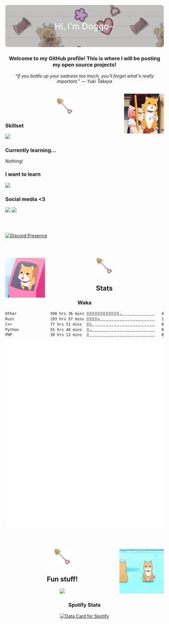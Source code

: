 <p align="center">
    <img src="https://raw.githubusercontent.com/TaromaruYuki/TaromaruYuki/main/github-header.png" />
</p>

<h3 align="center">Welcome to my GitHub profile! This is where I will be posting my open source projects!</h3>
<p align="center"><i>“If you bottle up your sadness too much, you'll forget what's really important.” — Yuki Takeya</i></p><br>

<img align="right" width="25%" src="https://raw.githubusercontent.com/TaromaruYuki/TaromaruYuki/main/taro_hi.gif" />

<p width="100%" align='center'>
    <img width="10%" src="https://raw.githubusercontent.com/TaromaruYuki/TaromaruYuki/main/shovel-kun.png">
</p>

<h3>Skillset</h3>
<img src="https://skillicons.dev/icons?i=py,cpp,cs,js,nodejs,react,php,html,symfony,godot,cmake,bootstrap,blender,mysql,rust&perline=7" />

<h3>Currently learning...</h3>
<!-- <img src="https://skillicons.dev/icons?i=" /> -->
Nothing!

<h3>I want to learn</h3>
<img src="https://skillicons.dev/icons?i=ruby,deno,java,haskell,wasm" />

<h3>Social media <3</h3>
<a href="https://twitter.com/TaromaruYuki"><img src="https://skillicons.dev/icons?i=twitter" /></a>
<a href="https://discord.gg/qFtz2gS"><img src="https://skillicons.dev/icons?i=discord" /></a>

<br><br>

<a href="https://discord.com/users/323470201016549378"><img src="https://lanyard.cnrad.dev/api/323470201016549378" alt="Discord Presence"/></a>

<br><br>

<img align="left" width="25%" src="https://raw.githubusercontent.com/TaromaruYuki/TaromaruYuki/main/taro_pant.gif" />

<p width="100%" align='center'>
    <img width="10%" src="https://raw.githubusercontent.com/TaromaruYuki/TaromaruYuki/main/shovel-kun.png">
</p>

<h2 align="center">Stats</h2>

<h3 align="center">Waka</h3>
<!--START_SECTION:waka-->

```txt
Other               508 hrs 36 mins ⣿⣿⣿⣿⣿⣿⣿⣿⣿⣿⣿⣿⣤⣀⣀⣀⣀⣀⣀⣀⣀⣀⣀⣀⣀   49.30 %
Rust                193 hrs 57 mins ⣿⣿⣿⣿⣶⣀⣀⣀⣀⣀⣀⣀⣀⣀⣀⣀⣀⣀⣀⣀⣀⣀⣀⣀⣀   18.80 %
C++                 77 hrs 51 mins  ⣿⣷⣀⣀⣀⣀⣀⣀⣀⣀⣀⣀⣀⣀⣀⣀⣀⣀⣀⣀⣀⣀⣀⣀⣀   07.55 %
Python              55 hrs 48 mins  ⣿⣤⣀⣀⣀⣀⣀⣀⣀⣀⣀⣀⣀⣀⣀⣀⣀⣀⣀⣀⣀⣀⣀⣀⣀   05.41 %
PHP                 39 hrs 13 mins  ⣿⣀⣀⣀⣀⣀⣀⣀⣀⣀⣀⣀⣀⣀⣀⣀⣀⣀⣀⣀⣀⣀⣀⣀⣀   03.80 %
```

<!--END_SECTION:waka-->

<p align="center" width="100%">
    <img src="https://raw.githubusercontent.com/TaromaruYuki/github-stats-transparent/59d0c0c17b38a286397f88f1c5c6457e2dc30c7c/generated/overview.svg" />
    <img src="https://raw.githubusercontent.com/TaromaruYuki/github-stats-transparent/59d0c0c17b38a286397f88f1c5c6457e2dc30c7c/generated/languages.svg" />
</p>

<br><br>

<img align="right" width="28%" src="https://raw.githubusercontent.com/TaromaruYuki/TaromaruYuki/main/taro_spin.gif" />

<p width="100%" align='center'>
    <img width="10%" src="https://raw.githubusercontent.com/TaromaruYuki/TaromaruYuki/main/shovel-kun.png">
</p>

<h2 align="center">Fun stuff!</h2>

<p align="center">
    <img src="https://github-readme-twitter.gazf.vercel.app/api?id=TaromaruYuki" />
</p>

<h3 align="center">Spotify Stats</h3>

<p align="center">
    <a href="https://spotify-github-profile.vercel.app/api/view?uid=a2n9yranjkm3e8zxjgxl073xk&redirect=true">
        <img src="https://www.data-card-for-spotify.com/api/card?user_id=a2n9yranjkm3e8zxjgxl073xk" alt="Data Card for Spotify">
    </a>
</p>

<!--
**Taromaruu/Taromaruu** is a ✨ _special_ ✨ repository because its `README.md` (this file) appears on your GitHub profile.

Here are some ideas to get you started:

- 🔭 I’m currently working on ...
- 🌱 I’m currently learning ...
- 👯 I’m looking to collaborate on ...
- 🤔 I’m looking for help with ...
- 💬 Ask me about ...
- 📫 How to reach me: ...
- 😄 Pronouns: ...
- ⚡ Fun fact: ...
-->

<!--
<p align="center" width="100%">
    <img width="10%" src="https://raw.githubusercontent.com/Taromaruu/Taromaruu/main/shovel-kun.png">
</p>
-->
